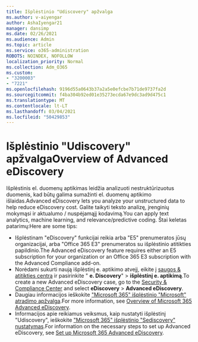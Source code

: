 ```yaml
---
title: Išplėstinio "Udiscovery" apžvalga
ms.author: v-aiyengar
author: AshaIyengar21
manager: dansimp
ms.date: 02/26/2021
ms.audience: Admin
ms.topic: article
ms.service: o365-administration
ROBOTS: NOINDEX, NOFOLLOW
localization_priority: Normal
ms.collection: Adm_O365
ms.custom:
- "3200003"
- "7221"
ms.openlocfilehash: 9196d55a0643b37a2a5e0efcbe7b71de9737fa2d
ms.sourcegitcommit: f4ba304b92ed01e35273ecda67e9dc3ad9d475c1
ms.translationtype: MT
ms.contentlocale: lt-LT
ms.lasthandoff: 03/04/2021
ms.locfileid: "50429853"
---
```

# <a name="overview-of-advanced-ediscovery"></a><span data-ttu-id="91e58-102">Išplėstinio "Udiscovery" apžvalga</span><span class="sxs-lookup"><span data-stu-id="91e58-102">Overview of Advanced eDiscovery</span></span>

<span data-ttu-id="91e58-103">Išplėstinis el. duomenų aptikimas leidžia analizuoti nestruktūrizuotus duomenis, kad būtų galima sumažinti el. duomenų aptikimo išlaidas.</span><span class="sxs-lookup"><span data-stu-id="91e58-103">Advanced eDiscovery lets you analyze your unstructured data to help reduce eDiscovery cost.</span></span> <span data-ttu-id="91e58-104">Galite taikyti teksto analizę, įrenginių mokymąsi ir aktualumo / nuspėjamąjį kodavimą.</span><span class="sxs-lookup"><span data-stu-id="91e58-104">You can apply text analytics, machine learning, and relevance/predictive coding.</span></span> <span data-ttu-id="91e58-105">Štai keletas patarimų:</span><span class="sxs-lookup"><span data-stu-id="91e58-105">Here are some tips:</span></span>

- <span data-ttu-id="91e58-106">Išplėstinam "eDiscovery" funkcijai reikia arba "E5" prenumeratos jūsų organizacijai, arba "Office 365 E3" prenumeratos su išplėstinio atitikties papildinio.</span><span class="sxs-lookup"><span data-stu-id="91e58-106">The Advanced eDiscovery feature requires either an E5 subscription for your organization or an Office 365 E3 subscription with the Advanced Compliance add-on.</span></span>
- <span data-ttu-id="91e58-107">Norėdami sukurti naują išplėstinį e. aptikimo atvejį, eikite į [saugos & atitikties centrą](https://go.microsoft.com/fwlink/p/?linkid=2077143) ir pasirinkite " **e. Discovery**"  >  **išplėstinį e. aptikimą**.</span><span class="sxs-lookup"><span data-stu-id="91e58-107">To create a new Advanced eDiscovery case, go to the [Security & Compliance Center](https://go.microsoft.com/fwlink/p/?linkid=2077143) and select **eDiscovery** > **Advanced eDiscovery**.</span></span>
- <span data-ttu-id="91e58-108">Daugiau informacijos ieškokite ["Microsoft 365" išplėstinio "Microsoft" atradimo apžvalga](https://go.microsoft.com/fwlink/?linkid=2101588).</span><span class="sxs-lookup"><span data-stu-id="91e58-108">For more information, see [Overview of Microsoft 365 Advanced eDiscovery](https://go.microsoft.com/fwlink/?linkid=2101588).</span></span>
- <span data-ttu-id="91e58-109">Informacijos apie reikiamus veiksmus, kaip nustatyti išplėstinį "Udiscovery", ieškokite ["Microsoft 365" išplėstinio "Sediscovery" nustatymas](https://go.microsoft.com/fwlink/?linkid=2122672).</span><span class="sxs-lookup"><span data-stu-id="91e58-109">For information on the necessary steps to set up Advanced eDiscovery, see [Set up Microsoft 365 Advanced eDiscovery](https://go.microsoft.com/fwlink/?linkid=2122672).</span></span>